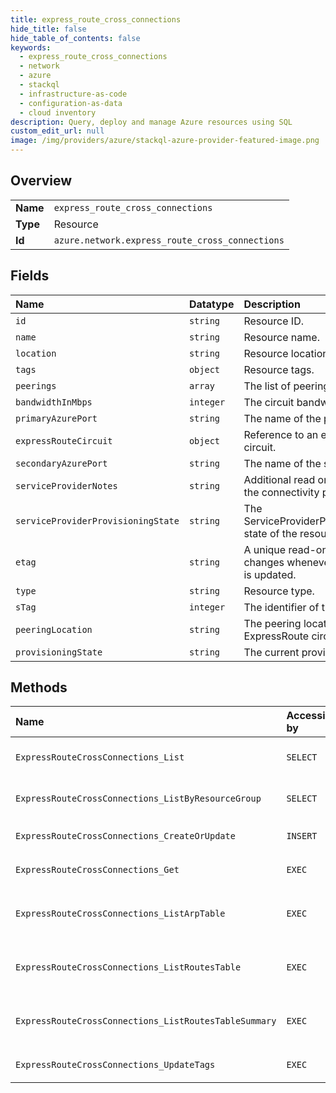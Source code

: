 ```yaml
---
title: express_route_cross_connections
hide_title: false
hide_table_of_contents: false
keywords:
  - express_route_cross_connections
  - network
  - azure    
  - stackql
  - infrastructure-as-code
  - configuration-as-data
  - cloud inventory
description: Query, deploy and manage Azure resources using SQL
custom_edit_url: null
image: /img/providers/azure/stackql-azure-provider-featured-image.png
---
```

  
    

## Overview
<table><tbody>
<tr><td><b>Name</b></td><td><code>express_route_cross_connections</code></td></tr>
<tr><td><b>Type</b></td><td>Resource</td></tr>
<tr><td><b>Id</b></td><td><code>azure.network.express_route_cross_connections</code></td></tr>
</tbody></table>

## Fields
| Name | Datatype | Description |
|:-----|:---------|:------------|
| `id` | `string` | Resource ID. |
| `name` | `string` | Resource name. |
| `location` | `string` | Resource location. |
| `tags` | `object` | Resource tags. |
| `peerings` | `array` | The list of peerings. |
| `bandwidthInMbps` | `integer` | The circuit bandwidth In Mbps. |
| `primaryAzurePort` | `string` | The name of the primary port. |
| `expressRouteCircuit` | `object` | Reference to an express route circuit. |
| `secondaryAzurePort` | `string` | The name of the secondary port. |
| `serviceProviderNotes` | `string` | Additional read only notes set by the connectivity provider. |
| `serviceProviderProvisioningState` | `string` | The ServiceProviderProvisioningState state of the resource. |
| `etag` | `string` | A unique read-only string that changes whenever the resource is updated. |
| `type` | `string` | Resource type. |
| `sTag` | `integer` | The identifier of the circuit traffic. |
| `peeringLocation` | `string` | The peering location of the ExpressRoute circuit. |
| `provisioningState` | `string` | The current provisioning state. |
## Methods
| Name | Accessible by | Required Params | Description |
|:-----|:--------------|:----------------|:------------|
| `ExpressRouteCrossConnections_List` | `SELECT` | `subscriptionId` | Retrieves all the ExpressRouteCrossConnections in a subscription. |
| `ExpressRouteCrossConnections_ListByResourceGroup` | `SELECT` | `resourceGroupName, subscriptionId` | Retrieves all the ExpressRouteCrossConnections in a resource group. |
| `ExpressRouteCrossConnections_CreateOrUpdate` | `INSERT` | `crossConnectionName, resourceGroupName, subscriptionId` | Update the specified ExpressRouteCrossConnection. |
| `ExpressRouteCrossConnections_Get` | `EXEC` | `crossConnectionName, resourceGroupName, subscriptionId` | Gets details about the specified ExpressRouteCrossConnection. |
| `ExpressRouteCrossConnections_ListArpTable` | `EXEC` | `crossConnectionName, devicePath, peeringName, resourceGroupName, subscriptionId` | Gets the currently advertised ARP table associated with the express route cross connection in a resource group. |
| `ExpressRouteCrossConnections_ListRoutesTable` | `EXEC` | `crossConnectionName, devicePath, peeringName, resourceGroupName, subscriptionId` | Gets the currently advertised routes table associated with the express route cross connection in a resource group. |
| `ExpressRouteCrossConnections_ListRoutesTableSummary` | `EXEC` | `crossConnectionName, devicePath, peeringName, resourceGroupName, subscriptionId` | Gets the route table summary associated with the express route cross connection in a resource group. |
| `ExpressRouteCrossConnections_UpdateTags` | `EXEC` | `crossConnectionName, resourceGroupName, subscriptionId` | Updates an express route cross connection tags. |
